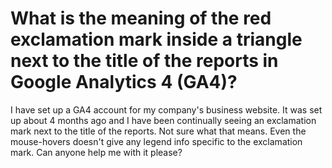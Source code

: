 
# What is the meaning of the red exclamation mark inside a triangle next to the title of the reports in Google Analytics 4 (GA4)?

I have set up a GA4 account for my company's business website. It was set up about 4 months ago and I have been continually seeing an exclamation mark next to the title of the reports. Not sure what that means. Even the mouse-hovers doesn't give any legend info specific to the exclamation mark. Can anyone help me with it please?


        